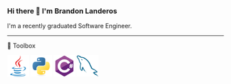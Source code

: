 ### Hi there 👋 I'm Brandon Landeros

I'm a recently graduated Software Engineer.

--------
🧰 Toolbox

<img src= "https://raw.githubusercontent.com/devicons/devicon/c7d326b6009e60442abc35fa45706d6f30ee4c8e/icons/java/java-original.svg" alt="Java Logo" width="50" height="50"/> <img src= "https://raw.githubusercontent.com/devicons/devicon/c7d326b6009e60442abc35fa45706d6f30ee4c8e/icons/python/python-original.svg" alt="Python Logo" width="50" height="50"/> <img src= "https://raw.githubusercontent.com/devicons/devicon/c7d326b6009e60442abc35fa45706d6f30ee4c8e/icons/csharp/csharp-original.svg" alt="Csharp Logo" width="50" height="50"/> <img src= "https://raw.githubusercontent.com/devicons/devicon/c7d326b6009e60442abc35fa45706d6f30ee4c8e/icons/mysql/mysql-original.svg" alt="Csharp Logo" width="50" height="50"/>

<!--
**Brandlander/Brandlander** is a ✨ _special_ ✨ repository because its `README.md` (this file) appears on your GitHub profile.

Here are some ideas to get you started:

- 🔭 I’m currently working on ...
- 🌱 I’m currently learning ...
- 👯 I’m looking to collaborate on ...
- 🤔 I’m looking for help with ...
- 💬 Ask me about ...
- 📫 How to reach me: ...
- 😄 Pronouns: ...
- ⚡ Fun fact: ...
-->
